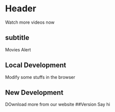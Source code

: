 # Header

Watch more videos now

## subtitle

Movies Alert
## Local Development

Modify some stuffs in the browser

## New Development

DOwnload more from our website
##Version
Say hi
